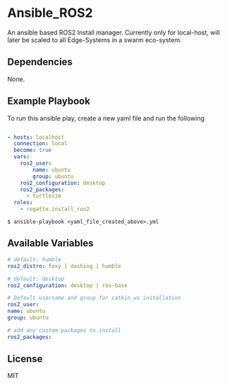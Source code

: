 # Ansible_ROS2

An ansible based ROS2 Install manager. Currently only for local-host, will later be scaled to all Edge-Systems in a swarm eco-system.

Dependencies
------------

None.

Example Playbook
----------------
To run this ansible play, create a new yaml file and run the following 

```yaml

- hosts: localhost
  connection: local
  become: true
  vars:
    ros2_user:
        name: ubuntu    
        group: ubuntu
    ros2_configuration: desktop
    ros2_packages:
      - turtlesim
  roles:
    - regatte.install_ros2

```

```
$ ansible-playbook <yaml_file_created_above>.yml

```

Available Variables
-------------------

```yaml
# default: humble
ros2_distro: foxy | dashing | humble

# default: desktop
ros2_configuration: desktop | ros-base

# Default username and group for catkin_ws installation
ros2_user:
name: ubuntu
group: ubuntu

# add any custom packages to install
ros2_packages:

```

License
-------

MIT
